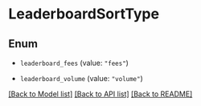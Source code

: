 # LeaderboardSortType

## Enum


* `leaderboard_fees` (value: `"fees"`)

* `leaderboard_volume` (value: `"volume"`)


[[Back to Model list]](../README.md#documentation-for-models) [[Back to API list]](../README.md#documentation-for-api-endpoints) [[Back to README]](../README.md)


